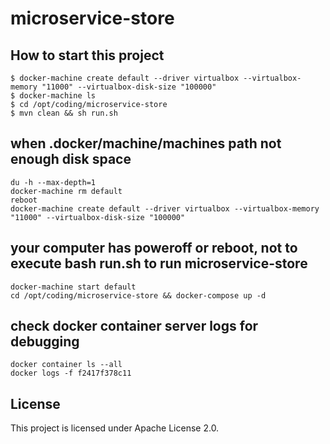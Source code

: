 # microservice-store

## How to start this project
```
$ docker-machine create default --driver virtualbox --virtualbox-memory "11000" --virtualbox-disk-size "100000"
$ docker-machine ls
$ cd /opt/coding/microservice-store
$ mvn clean && sh run.sh
```

## when .docker/machine/machines path not enough disk space
```
du -h --max-depth=1
docker-machine rm default
reboot 
docker-machine create default --driver virtualbox --virtualbox-memory "11000" --virtualbox-disk-size "100000"
```

## your computer has poweroff or reboot, not to execute bash run.sh to run microservice-store
```
docker-machine start default
cd /opt/coding/microservice-store && docker-compose up -d 
```

## check docker container server logs for debugging
```
docker container ls --all
docker logs -f f2417f378c11
```

## License

This project is licensed under Apache License 2.0.
